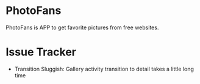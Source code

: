 # PhotoFans

PhotoFans is APP to get favorite pictures from free websites. 

# Issue Tracker

- Transition Sluggish: Gallery activity transition to detail takes a little long time